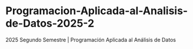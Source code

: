 # Programacion-Aplicada-al-Analisis-de-Datos-2025-2
2025 Segundo Semestre | Programación Aplicada al Análisis de Datos
